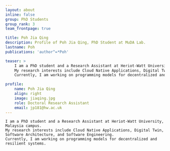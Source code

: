 ```yaml
---
layout: about
inline: false
group: PhD Students
group_rank: 3
team_frontpage: true

title: Poh Jia Qing
description: Profile of Poh Jia Qing, PhD Student at MuDA Lab.
lastname: Poh
publications: 'author^=*Poh'

teaser: >
    I am a PhD student and a Research Assistant at Heriot-Watt University, Malaysia campus. 
    My research interests include Cloud Native Applications, Digital Twin, Software Architecture, and Software Engineering.
    Currently, I am working on programming models for decentralized and resilient systems.

profile:
    name: Poh Jia Qing
    align: right
    image: jiaqing.jpg
    role: Doctoral Research Assistant
    email: jp181@hw.ac.uk
---
```


    I am a PhD student and a Research Assistant at Heriot-Watt University, Malaysia campus. 
    My research interests include Cloud Native Applications, Digital Twin, Software Architecture, and Software Engineering.
    Currently, I am working on programming models for decentralized and resilient systems.